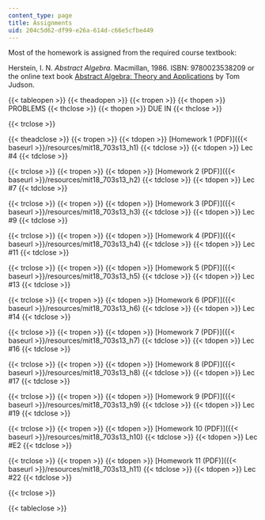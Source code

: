 ```yaml
---
content_type: page
title: Assignments
uid: 204c5d62-df99-e26a-614d-c66e5cfbe449
---
```


Most of the homework is assigned from the required course textbook:

Herstein, I. N. _Abstract Algebra_. Macmillan, 1986. ISBN: 9780023538209 or the online text book [Abstract Algebra: Theory and Applications](http://abstract.ups.edu/index.html) by Tom Judson.

{{< tableopen >}}
{{< theadopen >}}
{{< tropen >}}
{{< thopen >}}
PROBLEMS
{{< thclose >}}
{{< thopen >}}
DUE IN
{{< thclose >}}

{{< trclose >}}

{{< theadclose >}}
{{< tropen >}}
{{< tdopen >}}
[Homework 1 (PDF)]({{< baseurl >}}/resources/mit18_703s13_h1)
{{< tdclose >}}
{{< tdopen >}}
Lec #4
{{< tdclose >}}

{{< trclose >}}
{{< tropen >}}
{{< tdopen >}}
[Homework 2 (PDF)]({{< baseurl >}}/resources/mit18_703s13_h2)
{{< tdclose >}}
{{< tdopen >}}
Lec #7
{{< tdclose >}}

{{< trclose >}}
{{< tropen >}}
{{< tdopen >}}
[Homework 3 (PDF)]({{< baseurl >}}/resources/mit18_703s13_h3)
{{< tdclose >}}
{{< tdopen >}}
Lec #9
{{< tdclose >}}

{{< trclose >}}
{{< tropen >}}
{{< tdopen >}}
[Homework 4 (PDF)]({{< baseurl >}}/resources/mit18_703s13_h4)
{{< tdclose >}}
{{< tdopen >}}
Lec #11
{{< tdclose >}}

{{< trclose >}}
{{< tropen >}}
{{< tdopen >}}
[Homework 5 (PDF)]({{< baseurl >}}/resources/mit18_703s13_h5)
{{< tdclose >}}
{{< tdopen >}}
Lec #13
{{< tdclose >}}

{{< trclose >}}
{{< tropen >}}
{{< tdopen >}}
[Homework 6 (PDF)]({{< baseurl >}}/resources/mit18_703s13_h6)
{{< tdclose >}}
{{< tdopen >}}
Lec #14
{{< tdclose >}}

{{< trclose >}}
{{< tropen >}}
{{< tdopen >}}
[Homework 7 (PDF)]({{< baseurl >}}/resources/mit18_703s13_h7)
{{< tdclose >}}
{{< tdopen >}}
Lec #16
{{< tdclose >}}

{{< trclose >}}
{{< tropen >}}
{{< tdopen >}}
[Homework 8 (PDF)]({{< baseurl >}}/resources/mit18_703s13_h8)
{{< tdclose >}}
{{< tdopen >}}
Lec #17
{{< tdclose >}}

{{< trclose >}}
{{< tropen >}}
{{< tdopen >}}
[Homework 9 (PDF)]({{< baseurl >}}/resources/mit18_703s13_h9)
{{< tdclose >}}
{{< tdopen >}}
Lec #19
{{< tdclose >}}

{{< trclose >}}
{{< tropen >}}
{{< tdopen >}}
[Homework 10 (PDF)]({{< baseurl >}}/resources/mit18_703s13_h10)
{{< tdclose >}}
{{< tdopen >}}
Lec #E2
{{< tdclose >}}

{{< trclose >}}
{{< tropen >}}
{{< tdopen >}}
[Homework 11 (PDF)]({{< baseurl >}}/resources/mit18_703s13_h11)
{{< tdclose >}}
{{< tdopen >}}
Lec #22
{{< tdclose >}}

{{< trclose >}}

{{< tableclose >}}